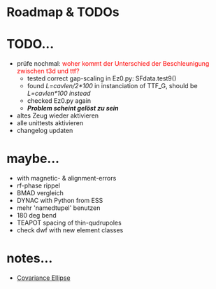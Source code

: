 # Roadmap & TODOs
# TODO...
* prüfe nochmal: <span style="color:red">woher kommt der Unterschied der Beschleunigung zwischen t3d und ttf?</span> 
  - tested correct gap-scaling in Ez0.py: SFdata.test9()
  - found *L=cavlen/2\*100* in instanciation of TTF_G, should be *L=cavlen\*100 instead*
  - checked Ez0.py again
  - ***Problem scheint gelöst zu sein***
* altes Zeug wieder aktivieren
* alle unittests aktivieren
* changelog updaten
# maybe...
* with magnetic- & alignment-errors
* rf-phase rippel
* BMAD vergleich
* DYNAC with Python from ESS
* mehr 'namedtupel' benutzen
* 180 deg bend
* TEAPOT spacing of thin-qudrupoles
* check dwf with new element classes
# notes...
* [Covariance Ellipse](https://carstenschelp.github.io/2018/09/14/Plot_Confidence_Ellipse_001.html)

